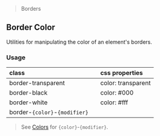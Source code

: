 > Borders

## Border Color

Utilities for manipulating the color of an element's borders.

### Usage

| class |   | css properties |
|:--|:--|:--|
| border-transparent |  | color: transparent |
| border-black |  | color: #000 |
| border-white |  | color: #fff |
| border-`{color}`-`{modifier}` |

> See [Colors](../customization/colors.md) for `{color}`-`{modifier}`.
